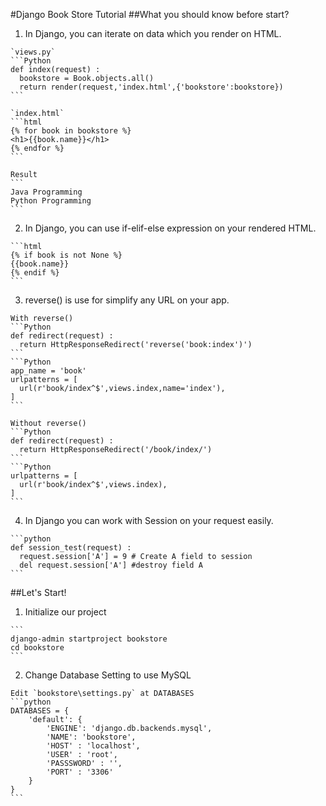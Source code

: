 #Django Book Store Tutorial
##What you should know before start?
  1. In Django, you can iterate on data which you render on HTML.

    `views.py`
    ```Python
    def index(request) :
      bookstore = Book.objects.all()
      return render(request,'index.html',{'bookstore':bookstore})
    ```

    `index.html`
    ```html
    {% for book in bookstore %}
    <h1>{{book.name}}</h1>
    {% endfor %}
    ```

    Result
    ```
    Java Programming
    Python Programming
    ```

  2. In Django, you can use if-elif-else expression on your rendered HTML.

    ```html
    {% if book is not None %}
    {{book.name}}
    {% endif %}
    ```

  3. reverse() is use for simplify any URL on your app.

    With reverse()
    ```Python
    def redirect(request) :
      return HttpResponseRedirect('reverse('book:index')')
    ```
    ```Python
    app_name = 'book'
    urlpatterns = [
      url(r'book/index^$',views.index,name='index'),
    ]
    ```

    Without reverse()
    ```Python
    def redirect(request) :
      return HttpResponseRedirect('/book/index/')
    ```
    ```Python
    urlpatterns = [
      url(r'book/index^$',views.index),
    ]
    ```

  4. In Django you can work with Session on your request easily.

    ```python
    def session_test(request) :
      request.session['A'] = 9 # Create A field to session
      del request.session['A'] #destroy field A
    ```

##Let's Start!
  1. Initialize our project

    ```
    django-admin startproject bookstore
    cd bookstore
    ```

  2. Change Database Setting to use MySQL

    Edit `bookstore\settings.py` at DATABASES
    ```python
    DATABASES = {
        'default': {
            'ENGINE': 'django.db.backends.mysql',
            'NAME': 'bookstore',
            'HOST' : 'localhost',
            'USER' : 'root',
            'PASSSWORD' : '',
            'PORT' : '3306'
        }
    }
    ```

  
